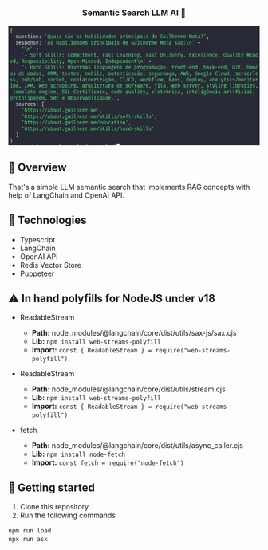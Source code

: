 
<h3 align="center">
  Semantic Search LLM AI 🤖
</h3>


<p align="center">
	<img src="./assets/preview.png" alt="mockup" />
</p>

## 📌 Overview

That's a simple LLM semantic search that implements RAG concepts with help of LangChain and OpenAI API. 

## 🔧 Technologies

- Typescript
- LangChain
- OpenAI API
- Redis Vector Store
- Puppeteer

## ⚠️ In hand polyfills for NodeJS under v18

- ReadableStream
	- **Path:** node_modules/@langchain/core/dist/utils/sax-js/sax.cjs
	- **Lib:** ```npm install web-streams-polyfill```
	- **Import:** ```const { ReadableStream } = require("web-streams-polyfill")```

- ReadableStream
	- **Path:** node_modules/@langchain/core/dist/utils/stream.cjs
	- **Lib:** ```npm install web-streams-polyfill```
	- **Import:** ```const { ReadableStream } = require("web-streams-polyfill")```

- fetch
	- **Path:** node_modules/@langchain/core/dist/utils/async_caller.cjs
	- **Lib:** ```npm install node-fetch```
	- **Import:** ```const fetch = require("node-fetch")```

## 🚀 Getting started

1. Clone this repository
2. Run the following commands
```sh
npm run load
npx run ask
```
